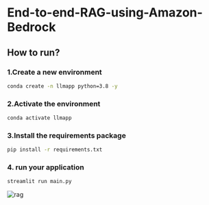 # End-to-end-RAG-using-Amazon-Bedrock


## How to run?

###  1.Create a new environment

```bash
conda create -n llmapp python=3.8 -y 
```


###  2.Activate the environment
```bash
conda activate llmapp 
```



###  3.Install the requirements package
```bash
pip install -r requirements.txt
```


###  4. run your application
```bash
streamlit run main.py
```


![rag](https://github.com/chetanmundhe2911/End-to-end-RAG-using-AWS-Bedrock/assets/67324853/c46c6261-c0b9-46c8-9680-9df6e269c14e)
